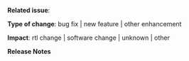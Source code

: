**Related issue**: <!-- if applicable -->

<!-- choose one -->
**Type of change**: bug fix | new feature | other enhancement

<!-- choose one -->
**Impact**: rtl change | software change | unknown | other

**Release Notes**
<!-- Text from here to the end of the body will be considered for inclusion in the release notes for the version containing this pull request. -->

